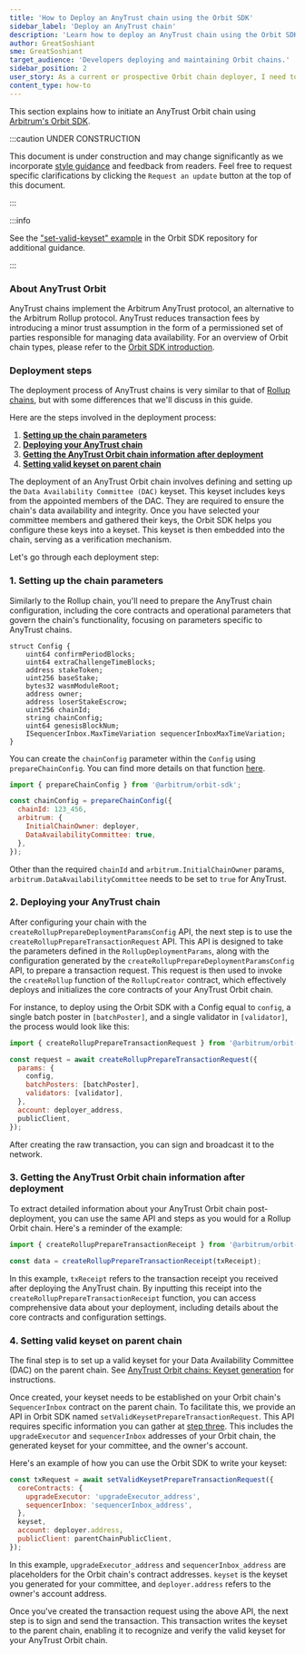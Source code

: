 ```yaml
---
title: 'How to Deploy an AnyTrust chain using the Orbit SDK'
sidebar_label: 'Deploy an AnyTrust chain'
description: 'Learn how to deploy an AnyTrust chain using the Orbit SDK '
author: GreatSoshiant
sme: GreatSoshiant
target_audience: 'Developers deploying and maintaining Orbit chains.'
sidebar_position: 2
user_story: As a current or prospective Orbit chain deployer, I need to configure and deploy an AnyTrust Orbit chain.
content_type: how-to
---
```


This section explains how to initiate an <a data-quicklook-from="arbitrum-anytrust-chain">AnyTrust Orbit chain</a> using [Arbitrum's Orbit SDK](https://github.com/OffchainLabs/arbitrum-orbit-sdk).

:::caution UNDER CONSTRUCTION

This document is under construction and may change significantly as we incorporate [style guidance](/for-devs/contribute#document-type-conventions) and feedback from readers. Feel free to request specific clarifications by clicking the `Request an update` button at the top of this document.

:::

:::info

See the ["set-valid-keyset" example](https://github.com/OffchainLabs/arbitrum-orbit-sdk/blob/main/examples/set-valid-keyset/index.ts) in the Orbit SDK repository for additional guidance.

:::

### About AnyTrust Orbit

AnyTrust chains implement the Arbitrum AnyTrust protocol, an alternative to the Arbitrum Rollup protocol. AnyTrust reduces transaction fees by introducing a minor trust assumption in the form of a permissioned set of parties responsible for managing data availability. For an overview of Orbit chain types, please refer to the [Orbit SDK introduction](../orbit-sdk-introduction.md).

### Deployment steps

The deployment process of AnyTrust chains is very similar to that of [Rollup chains](orbit-sdk-deploying-rollup-chain.md#rollup-config-param), but with some differences that we'll discuss in this guide.

Here are the steps involved in the deployment process:

1. **[Setting up the chain parameters](#1-setting-up-the-chain-parameters)**
2. **[Deploying your AnyTrust chain](#2-deploying-your-anytrust-chain)**
3. **[Getting the AnyTrust Orbit chain information after deployment](#3-getting-the-anytrust-orbit-chain-information-after-deployment)**
4. **[Setting valid keyset on parent chain](#4-setting-valid-keyset-on-parent-chain)**

The deployment of an AnyTrust Orbit chain involves defining and setting up the <a data-quicklook-from="data-availability-committee-dac">`Data Availability Committee (DAC)`</a> keyset. This keyset includes keys from the appointed members of the DAC. They are required to ensure the chain's data availability and integrity. Once you have selected your committee members and gathered their keys, the Orbit SDK helps you configure these keys into a keyset.
This keyset is then embedded into the chain, serving as a verification mechanism.

Let's go through each deployment step:

### 1. Setting up the chain parameters

Similarly to the Rollup chain, you'll need to prepare the AnyTrust chain configuration, including the core contracts and operational parameters that govern the chain's functionality, focusing on parameters specific to AnyTrust chains.

```solidity {10}
struct Config {
    uint64 confirmPeriodBlocks;
    uint64 extraChallengeTimeBlocks;
    address stakeToken;
    uint256 baseStake;
    bytes32 wasmModuleRoot;
    address owner;
    address loserStakeEscrow;
    uint256 chainId;
    string chainConfig;
    uint64 genesisBlockNum;
    ISequencerInbox.MaxTimeVariation sequencerInboxMaxTimeVariation;
}
```

You can create the `chainConfig` parameter within the `Config` using `prepareChainConfig`. You can find more details on that function [here](/launch-orbit-chain/how-tos/orbit-sdk-deploying-rollup-chain#preparechainconfig).

```js
import { prepareChainConfig } from '@arbitrum/orbit-sdk';

const chainConfig = prepareChainConfig({
  chainId: 123_456,
  arbitrum: {
    InitialChainOwner: deployer,
    DataAvailabilityCommittee: true,
  },
});
```

Other than the required `chainId` and `arbitrum.InitialChainOwner` params, `arbitrum.DataAvailabilityCommittee` needs to be set to `true` for AnyTrust.

### 2. Deploying your AnyTrust chain

After configuring your chain with the `createRollupPrepareDeploymentParamsConfig` API, the next step is to use the `createRollupPrepareTransactionRequest` API. This API is designed to take the parameters defined in the `RollupDeploymentParams`, along with the configuration generated by the `createRollupPrepareDeploymentParamsConfig` API, to prepare a transaction request. This request is then used to invoke the `createRollup` function of the `RollupCreator` contract, which effectively deploys and initializes the core contracts of your AnyTrust Orbit chain.

For instance, to deploy using the Orbit SDK with a Config equal to `config`, a single batch poster in `[batchPoster]`, and a single validator in `[validator]`, the process would look like this:

```js
import { createRollupPrepareTransactionRequest } from '@arbitrum/orbit-sdk';

const request = await createRollupPrepareTransactionRequest({
  params: {
    config,
    batchPosters: [batchPoster],
    validators: [validator],
  },
  account: deployer_address,
  publicClient,
});
```

After creating the raw transaction, you can sign and broadcast it to the network.

### 3. Getting the AnyTrust Orbit chain information after deployment

To extract detailed information about your AnyTrust Orbit chain post-deployment, you can use the same API and steps as you would for a Rollup Orbit chain. Here's a reminder of the example:

```js
import { createRollupPrepareTransactionReceipt } from '@arbitrum/orbit-sdk';

const data = createRollupPrepareTransactionReceipt(txReceipt);
```

In this example, `txReceipt` refers to the transaction receipt you received after deploying the AnyTrust chain. By inputting this receipt into the `createRollupPrepareTransactionReceipt` function, you can access comprehensive data about your deployment, including details about the core contracts and configuration settings.

### 4. Setting valid keyset on parent chain

The final step is to set up a valid keyset for your Data Availability Committee (DAC) on the parent chain. See [AnyTrust Orbit chains: Keyset generation](/launch-orbit-chain/concepts/anytrust-orbit-chain-keyset-generation) for instructions.

Once created, your keyset needs to be established on your Orbit chain's `SequencerInbox` contract on the parent chain.
To facilitate this, we provide an API in Orbit SDK named `setValidKeysetPrepareTransactionRequest`. This API requires specific information you can gather at [step three](#3-getting-the-anytrust-orbit-chain-information-after-deployment). This includes the `upgradeExecutor` and `sequencerInbox` addresses of your Orbit chain, the generated keyset for your committee, and the owner's account.

Here's an example of how you can use the Orbit SDK to write your keyset:

```js
const txRequest = await setValidKeysetPrepareTransactionRequest({
  coreContracts: {
    upgradeExecutor: 'upgradeExecutor_address',
    sequencerInbox: 'sequencerInbox_address',
  },
  keyset,
  account: deployer.address,
  publicClient: parentChainPublicClient,
});
```

In this example, `upgradeExecutor_address` and `sequencerInbox_address` are placeholders for the Orbit chain's contract addresses. `keyset` is the keyset you generated for your committee, and `deployer.address` refers to the owner's account address.

Once you've created the transaction request using the above API, the next step is to sign and send the transaction. This transaction writes the keyset to the parent chain, enabling it to recognize and verify the valid keyset for your AnyTrust Orbit chain.
